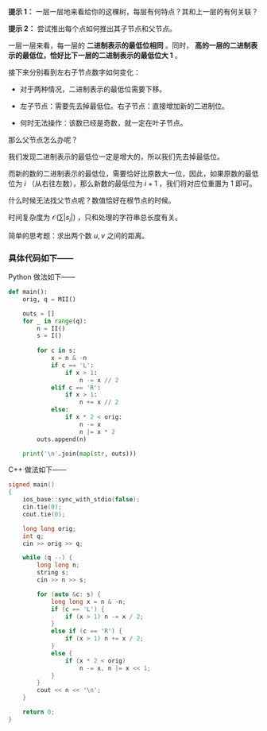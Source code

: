 **提示 1：** 一层一层地来看给你的这棵树，每层有何特点？其和上一层的有何关联？

**提示 2：** 尝试推出每个点如何推出其子节点和父节点。

一层一层来看，每一层的 **二进制表示的最低位相同** 。同时， **高的一层的二进制表示的最低位，恰好比下一层的二进制表示的最低位大 $1$** 。

接下来分别看到左右子节点数字如何变化：

- 对于两种情况，二进制表示的最低位需要下移。

- 左子节点：需要先去掉最低位。右子节点：直接增加新的二进制位。

- 何时无法操作：该数已经是奇数，就一定在叶子节点。

那么父节点怎么办呢？

我们发现二进制表示的最低位一定是增大的，所以我们先去掉最低位。

而新的数的二进制表示的最低位，需要恰好比原数大一位，因此，如果原数的最低位为 $i$ （从右往左数），那么新数的最低位为 $i+1$ ，我们将对应位重置为 $1$ 即可。

什么时候无法找父节点呢？数值恰好在根节点的时候。

时间复杂度为 $\mathcal{O}(\sum|s_i|)$ ，只和处理的字符串总长度有关。

简单的思考题：求出两个数 $u,v$ 之间的距离。

### 具体代码如下——

Python 做法如下——

```Python []
def main():
    orig, q = MII()

    outs = []
    for _ in range(q):
        n = II()
        s = I()
        
        for c in s:
            x = n & -n
            if c == 'L':
                if x > 1:
                    n -= x // 2
            elif c == 'R':
                if x > 1:
                    n += x // 2
            else:
                if x * 2 < orig:
                    n -= x
                    n |= x * 2
        outs.append(n)

    print('\n'.join(map(str, outs)))
```

C++ 做法如下——

```cpp []
signed main()
{
    ios_base::sync_with_stdio(false);
    cin.tie(0);
    cout.tie(0);

    long long orig;
    int q;
    cin >> orig >> q;

    while (q --) {
        long long n;
        string s;
        cin >> n >> s;

        for (auto &c: s) {
            long long x = n & -n;
            if (c == 'L') {
                if (x > 1) n -= x / 2;
            }
            else if (c == 'R') {
                if (x > 1) n += x / 2;
            }
            else {
                if (x * 2 < orig)
                    n -= x, n |= x << 1;
            }
        }
        cout << n << '\n';
    }

    return 0;
}
```
